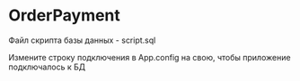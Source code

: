 # OrderPayment
Файл скрипта базы данных - script.sql

Измените строку подключения в App.config на свою, чтобы приложение подключалось к БД
